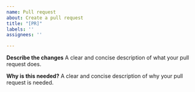 ```yaml
---
name: Pull request
about: Create a pull request
title: "[PR]"
labels: ''
assignees: ''

---
```


**Describe the changes**
A clear and concise description of what your pull request does.



**Why is this needed?**
A clear and concise description of why your pull request is needed.
